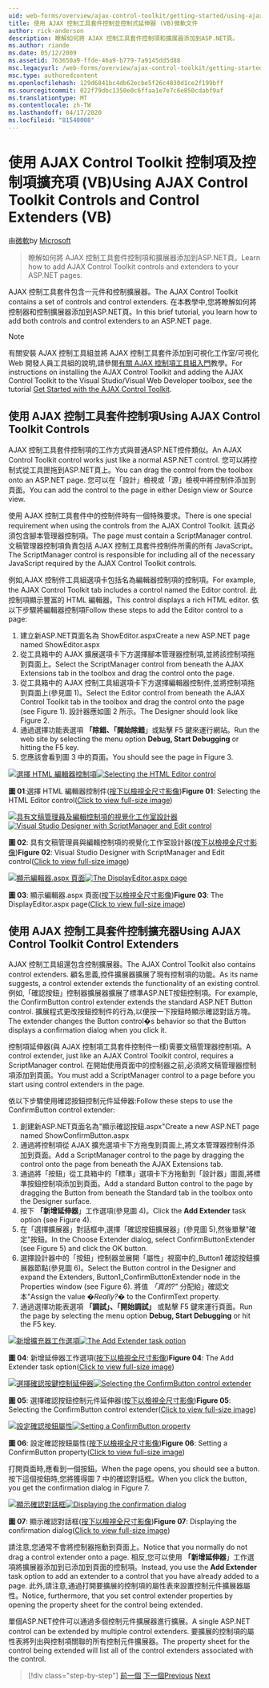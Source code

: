 ```yaml
---
uid: web-forms/overview/ajax-control-toolkit/getting-started/using-ajax-control-toolkit-controls-and-control-extenders-vb
title: 使用 AJAX 控制工具套件控制並控制式延伸器 (VB)微軟文件
author: rick-anderson
description: 瞭解如何將 AJAX 控制工具套件控制項和擴展器添加到ASP.NET頁。
ms.author: riande
ms.date: 05/12/2009
ms.assetid: 763650a9-ffde-46a9-b779-7a9145dd5d88
msc.legacyurl: /web-forms/overview/ajax-control-toolkit/getting-started/using-ajax-control-toolkit-controls-and-control-extenders-vb
msc.type: authoredcontent
ms.openlocfilehash: 129d6841bc4db62ecbe5f26c4830d1ce2f199bff
ms.sourcegitcommit: 022f79dbc1350e0c6ffaa1e7e7c6e850cdabf9af
ms.translationtype: MT
ms.contentlocale: zh-TW
ms.lasthandoff: 04/17/2020
ms.locfileid: "81540008"
---
```

# <a name="using-ajax-control-toolkit-controls-and-control-extenders-vb"></a><span data-ttu-id="b198b-103">使用 AJAX Control Toolkit 控制項及控制項擴充項 (VB)</span><span class="sxs-lookup"><span data-stu-id="b198b-103">Using AJAX Control Toolkit Controls and Control Extenders (VB)</span></span>

<span data-ttu-id="b198b-104">由[微軟](https://github.com/microsoft)</span><span class="sxs-lookup"><span data-stu-id="b198b-104">by [Microsoft](https://github.com/microsoft)</span></span>

> <span data-ttu-id="b198b-105">瞭解如何將 AJAX 控制工具套件控制項和擴展器添加到ASP.NET頁。</span><span class="sxs-lookup"><span data-stu-id="b198b-105">Learn how to add AJAX Control Toolkit controls and extenders to your ASP.NET pages.</span></span>

<span data-ttu-id="b198b-106">AJAX 控制工具套件包含一元件和控制擴展器。</span><span class="sxs-lookup"><span data-stu-id="b198b-106">The AJAX Control Toolkit contains a set of controls and control extenders.</span></span> <span data-ttu-id="b198b-107">在本教學中,您將瞭解如何將控制器和控制擴展器添加到ASP.NET頁。</span><span class="sxs-lookup"><span data-stu-id="b198b-107">In this brief tutorial, you learn how to add both controls and control extenders to an ASP.NET page.</span></span>

> [!NOTE] 
> 
> <span data-ttu-id="b198b-108">有關安裝 AJAX 控制工具組並將 AJAX 控制工具套件添加到可視化工作室/可視化 Web 開發人員工具組的說明,請參閱[有關 AJAX 控制項工具組入門](get-started-with-the-ajax-control-toolkit-vb.md)教學。</span><span class="sxs-lookup"><span data-stu-id="b198b-108">For instructions on installing the AJAX Control Toolkit and adding the AJAX Control Toolkit to the Visual Studio/Visual Web Developer toolbox, see the tutorial [Get Started with the AJAX Control Toolkit](get-started-with-the-ajax-control-toolkit-vb.md).</span></span>

## <a name="using-ajax-control-toolkit-controls"></a><span data-ttu-id="b198b-109">使用 AJAX 控制工具套件控制項</span><span class="sxs-lookup"><span data-stu-id="b198b-109">Using AJAX Control Toolkit Controls</span></span>

<span data-ttu-id="b198b-110">AJAX 控制工具套件控制項的工作方式與普通ASP.NET控件類似。</span><span class="sxs-lookup"><span data-stu-id="b198b-110">An AJAX Control Toolkit control works just like a normal ASP.NET control.</span></span> <span data-ttu-id="b198b-111">您可以將控制式從工具匣拖到ASP.NET頁上。</span><span class="sxs-lookup"><span data-stu-id="b198b-111">You can drag the control from the toolbox onto an ASP.NET page.</span></span> <span data-ttu-id="b198b-112">您可以在「設計」檢視或「源」檢視中將控制件添加到頁面。</span><span class="sxs-lookup"><span data-stu-id="b198b-112">You can add the control to the page in either Design view or Source view.</span></span>

<span data-ttu-id="b198b-113">使用 AJAX 控制工具套件中的控制件時有一個特殊要求。</span><span class="sxs-lookup"><span data-stu-id="b198b-113">There is one special requirement when using the controls from the AJAX Control Toolkit.</span></span> <span data-ttu-id="b198b-114">該頁必須包含腳本管理器控制項。</span><span class="sxs-lookup"><span data-stu-id="b198b-114">The page must contain a ScriptManager control.</span></span> <span data-ttu-id="b198b-115">文稿管理器控制項負責包括 AJAX 控制工具套件控制件所需的所有 JavaScript。</span><span class="sxs-lookup"><span data-stu-id="b198b-115">The ScriptManager control is responsible for including all of the necessary JavaScript required by the AJAX Control Toolkit controls.</span></span>

<span data-ttu-id="b198b-116">例如,AJAX 控制件工具組選項卡包括名為編輯器控制項的控制項。</span><span class="sxs-lookup"><span data-stu-id="b198b-116">For example, the AJAX Control Toolkit tab includes a control named the Editor control.</span></span> <span data-ttu-id="b198b-117">此控制項顯示豐富的 HTML 編輯器。</span><span class="sxs-lookup"><span data-stu-id="b198b-117">This control displays a rich HTML editor.</span></span> <span data-ttu-id="b198b-118">依以下步驟將編輯器控制項</span><span class="sxs-lookup"><span data-stu-id="b198b-118">Follow these steps to add the Editor control to a page:</span></span>

1. <span data-ttu-id="b198b-119">建立新ASP.NET頁面名為 ShowEditor.aspx</span><span class="sxs-lookup"><span data-stu-id="b198b-119">Create a new ASP.NET page named ShowEditor.aspx</span></span>
2. <span data-ttu-id="b198b-120">從工具箱中的 AJAX 擴展選項卡下方選擇腳本管理器控制項,並將該控制項拖到頁面上。</span><span class="sxs-lookup"><span data-stu-id="b198b-120">Select the ScriptManager control from beneath the AJAX Extensions tab in the toolbox and drag the control onto the page.</span></span>
3. <span data-ttu-id="b198b-121">從工具箱中的 AJAX 控制工具組選項卡下方選擇編輯器控制件,並將控制項拖到頁面上(參見圖 1)。</span><span class="sxs-lookup"><span data-stu-id="b198b-121">Select the Editor control from beneath the AJAX Control Toolkit tab in the toolbox and drag the control onto the page (see Figure 1).</span></span> <span data-ttu-id="b198b-122">設計器應如圖 2 所示。</span><span class="sxs-lookup"><span data-stu-id="b198b-122">The Designer should look like Figure 2.</span></span>
4. <span data-ttu-id="b198b-123">通過選擇功能表選項 **「除錯、「開始除錯**」或點擊 F5 鍵來運行網站。</span><span class="sxs-lookup"><span data-stu-id="b198b-123">Run the web site by selecting the menu option **Debug, Start Debugging** or hitting the F5 key.</span></span>
5. <span data-ttu-id="b198b-124">您應該會看到圖 3 中的頁面。</span><span class="sxs-lookup"><span data-stu-id="b198b-124">You should see the page in Figure 3.</span></span>

<span data-ttu-id="b198b-125">[![選擇 HTML 編輯器控制項](using-ajax-control-toolkit-controls-and-control-extenders-vb/_static/image1.jpg)](using-ajax-control-toolkit-controls-and-control-extenders-vb/_static/image1.png)</span><span class="sxs-lookup"><span data-stu-id="b198b-125">[![Selecting the HTML Editor control](using-ajax-control-toolkit-controls-and-control-extenders-vb/_static/image1.jpg)](using-ajax-control-toolkit-controls-and-control-extenders-vb/_static/image1.png)</span></span>

<span data-ttu-id="b198b-126">**圖 01**:選擇 HTML 編輯器控制件([按下以檢視全尺寸影像](using-ajax-control-toolkit-controls-and-control-extenders-vb/_static/image2.png))</span><span class="sxs-lookup"><span data-stu-id="b198b-126">**Figure 01**: Selecting the HTML Editor control([Click to view full-size image](using-ajax-control-toolkit-controls-and-control-extenders-vb/_static/image2.png))</span></span>

<span data-ttu-id="b198b-127">[![具有文稿管理員及編輯控制項的視覺化工作室設計器](using-ajax-control-toolkit-controls-and-control-extenders-vb/_static/image2.jpg)](using-ajax-control-toolkit-controls-and-control-extenders-vb/_static/image3.png)</span><span class="sxs-lookup"><span data-stu-id="b198b-127">[![Visual Studio Designer with ScriptManager and Edit control](using-ajax-control-toolkit-controls-and-control-extenders-vb/_static/image2.jpg)](using-ajax-control-toolkit-controls-and-control-extenders-vb/_static/image3.png)</span></span>

<span data-ttu-id="b198b-128">**圖 02**: 具有文稿管理員與編輯控制項的視覺化工作室設計器([按下以檢視全尺寸影像](using-ajax-control-toolkit-controls-and-control-extenders-vb/_static/image4.png))</span><span class="sxs-lookup"><span data-stu-id="b198b-128">**Figure 02**: Visual Studio Designer with ScriptManager and Edit control([Click to view full-size image](using-ajax-control-toolkit-controls-and-control-extenders-vb/_static/image4.png))</span></span>

<span data-ttu-id="b198b-129">[![顯示編輯器.aspx 頁面](using-ajax-control-toolkit-controls-and-control-extenders-vb/_static/image3.jpg)](using-ajax-control-toolkit-controls-and-control-extenders-vb/_static/image5.png)</span><span class="sxs-lookup"><span data-stu-id="b198b-129">[![The DisplayEditor.aspx page](using-ajax-control-toolkit-controls-and-control-extenders-vb/_static/image3.jpg)](using-ajax-control-toolkit-controls-and-control-extenders-vb/_static/image5.png)</span></span>

<span data-ttu-id="b198b-130">**圖 03**: 顯示編輯器.aspx 頁面([按下以檢視全尺寸影像](using-ajax-control-toolkit-controls-and-control-extenders-vb/_static/image6.png))</span><span class="sxs-lookup"><span data-stu-id="b198b-130">**Figure 03**: The DisplayEditor.aspx page([Click to view full-size image](using-ajax-control-toolkit-controls-and-control-extenders-vb/_static/image6.png))</span></span>

## <a name="using-ajax-control-toolkit-control-extenders"></a><span data-ttu-id="b198b-131">使用 AJAX 控制工具套件控制擴充器</span><span class="sxs-lookup"><span data-stu-id="b198b-131">Using AJAX Control Toolkit Control Extenders</span></span>

<span data-ttu-id="b198b-132">AJAX 控制工具組還包含控制擴展器。</span><span class="sxs-lookup"><span data-stu-id="b198b-132">The AJAX Control Toolkit also contains control extenders.</span></span> <span data-ttu-id="b198b-133">顧名思義,控件擴展器擴展了現有控制項的功能。</span><span class="sxs-lookup"><span data-stu-id="b198b-133">As its name suggests, a control extender extends the functionality of an existing control.</span></span> <span data-ttu-id="b198b-134">例如,「確認按鈕」控制器擴展器擴展了標準ASP.NET按鈕控制項。</span><span class="sxs-lookup"><span data-stu-id="b198b-134">For example, the ConfirmButton control extender extends the standard ASP.NET Button control.</span></span> <span data-ttu-id="b198b-135">擴展程式更改按鈕控制件的行為,以便按一下按鈕時顯示確認對話方塊。</span><span class="sxs-lookup"><span data-stu-id="b198b-135">The extender changes the Button control�s behavior so that the Button displays a confirmation dialog when you click it.</span></span>

<span data-ttu-id="b198b-136">控制項延伸器(與 AJAX 控制項工具套件控制件一樣)需要文稿管理器控制項。</span><span class="sxs-lookup"><span data-stu-id="b198b-136">A control extender, just like an AJAX Control Toolkit control, requires a ScriptManager control.</span></span> <span data-ttu-id="b198b-137">在開始使用頁面中的控制器之前,必須將文稿管理器控制項添加到頁面。</span><span class="sxs-lookup"><span data-stu-id="b198b-137">You must add a ScriptManager control to a page before you start using control extenders in the page.</span></span>

<span data-ttu-id="b198b-138">依以下步驟使用確認按鈕控制元件延伸器:</span><span class="sxs-lookup"><span data-stu-id="b198b-138">Follow these steps to use the ConfirmButton control extender:</span></span>

1. <span data-ttu-id="b198b-139">創建新ASP.NET頁面名為"顯示確認按鈕.aspx"</span><span class="sxs-lookup"><span data-stu-id="b198b-139">Create a new ASP.NET page named ShowConfirmButton.aspx</span></span>
2. <span data-ttu-id="b198b-140">通過將控制項從 AJAX 擴充選項卡下方拖曳到頁面上,將文本管理器控制件添加到頁面。</span><span class="sxs-lookup"><span data-stu-id="b198b-140">Add a ScriptManager control to the page by dragging the control onto the page from beneath the AJAX Extensions tab.</span></span>
3. <span data-ttu-id="b198b-141">通過將「按鈕」從工具箱中的「標準」選項卡下方拖動到「設計器」圖面,將標準按鈕控制項添加到頁面。</span><span class="sxs-lookup"><span data-stu-id="b198b-141">Add a standard Button control to the page by dragging the Button from beneath the Standard tab in the toolbox onto the Designer surface.</span></span>
4. <span data-ttu-id="b198b-142">按下 **「新增延伸器**」工作選項(參見圖 4)。</span><span class="sxs-lookup"><span data-stu-id="b198b-142">Click the **Add Extender** task option (see Figure 4).</span></span>
5. <span data-ttu-id="b198b-143">在「選擇擴展器」對話框中,選擇「確認按鈕擴展器」(參見圖 5),然後單擊"確定"按鈕。</span><span class="sxs-lookup"><span data-stu-id="b198b-143">In the Choose Extender dialog, select ConfirmButtonExtender (see Figure 5) and click the OK button.</span></span>
6. <span data-ttu-id="b198b-144">選擇設計器中的「按鈕」控制器並展開「屬性」視窗中的\_Button1 確認按鈕擴展器節點(參見圖 6)。</span><span class="sxs-lookup"><span data-stu-id="b198b-144">Select the Button control in the Designer and expand the Extenders, Button1\_ConfirmButtonExtender node in the Properties window (see Figure 6).</span></span> <span data-ttu-id="b198b-145">將值 *「真的?"* 分配給」確認文本"</span><span class="sxs-lookup"><span data-stu-id="b198b-145">Assign the value *�Really?�* to the ConfirmText property.</span></span>
7. <span data-ttu-id="b198b-146">通過選擇功能表選項 **「調試」、「開始調試」** 或點擊 F5 鍵來運行頁面。</span><span class="sxs-lookup"><span data-stu-id="b198b-146">Run the page by selecting the menu option **Debug, Start Debugging** or hit the F5 key.</span></span>

<span data-ttu-id="b198b-147">[![新增擴充器工作選項](using-ajax-control-toolkit-controls-and-control-extenders-vb/_static/image4.jpg)](using-ajax-control-toolkit-controls-and-control-extenders-vb/_static/image7.png)</span><span class="sxs-lookup"><span data-stu-id="b198b-147">[![The Add Extender task option](using-ajax-control-toolkit-controls-and-control-extenders-vb/_static/image4.jpg)](using-ajax-control-toolkit-controls-and-control-extenders-vb/_static/image7.png)</span></span>

<span data-ttu-id="b198b-148">**圖 04**: 新增延伸器工作選項([按下以檢視全尺寸影像](using-ajax-control-toolkit-controls-and-control-extenders-vb/_static/image8.png))</span><span class="sxs-lookup"><span data-stu-id="b198b-148">**Figure 04**: The Add Extender task option([Click to view full-size image](using-ajax-control-toolkit-controls-and-control-extenders-vb/_static/image8.png))</span></span>

<span data-ttu-id="b198b-149">[![選擇確認按鍵控制延伸器](using-ajax-control-toolkit-controls-and-control-extenders-vb/_static/image5.jpg)](using-ajax-control-toolkit-controls-and-control-extenders-vb/_static/image9.png)</span><span class="sxs-lookup"><span data-stu-id="b198b-149">[![Selecting the ConfirmButton control extender](using-ajax-control-toolkit-controls-and-control-extenders-vb/_static/image5.jpg)](using-ajax-control-toolkit-controls-and-control-extenders-vb/_static/image9.png)</span></span>

<span data-ttu-id="b198b-150">**圖 05**: 選擇確認按鈕控制元件延伸器([按下以檢視全尺寸影像](using-ajax-control-toolkit-controls-and-control-extenders-vb/_static/image10.png))</span><span class="sxs-lookup"><span data-stu-id="b198b-150">**Figure 05**: Selecting the ConfirmButton control extender([Click to view full-size image](using-ajax-control-toolkit-controls-and-control-extenders-vb/_static/image10.png))</span></span>

<span data-ttu-id="b198b-151">[![設定確認按鈕屬性](using-ajax-control-toolkit-controls-and-control-extenders-vb/_static/image6.jpg)](using-ajax-control-toolkit-controls-and-control-extenders-vb/_static/image11.png)</span><span class="sxs-lookup"><span data-stu-id="b198b-151">[![Setting a ConfirmButton property](using-ajax-control-toolkit-controls-and-control-extenders-vb/_static/image6.jpg)](using-ajax-control-toolkit-controls-and-control-extenders-vb/_static/image11.png)</span></span>

<span data-ttu-id="b198b-152">**圖 06**: 設定確認按鈕屬性([按下以檢視全尺寸影像](using-ajax-control-toolkit-controls-and-control-extenders-vb/_static/image12.png))</span><span class="sxs-lookup"><span data-stu-id="b198b-152">**Figure 06**: Setting a ConfirmButton property([Click to view full-size image](using-ajax-control-toolkit-controls-and-control-extenders-vb/_static/image12.png))</span></span>

<span data-ttu-id="b198b-153">打開頁面時,應看到一個按鈕。</span><span class="sxs-lookup"><span data-stu-id="b198b-153">When the page opens, you should see a button.</span></span> <span data-ttu-id="b198b-154">按下這個按鈕時,您將獲得圖 7 中的確認對話框。</span><span class="sxs-lookup"><span data-stu-id="b198b-154">When you click the button, you get the confirmation dialog in Figure 7.</span></span>

<span data-ttu-id="b198b-155">[![顯示確認對話框](using-ajax-control-toolkit-controls-and-control-extenders-vb/_static/image7.jpg)](using-ajax-control-toolkit-controls-and-control-extenders-vb/_static/image13.png)</span><span class="sxs-lookup"><span data-stu-id="b198b-155">[![Displaying the confirmation dialog](using-ajax-control-toolkit-controls-and-control-extenders-vb/_static/image7.jpg)](using-ajax-control-toolkit-controls-and-control-extenders-vb/_static/image13.png)</span></span>

<span data-ttu-id="b198b-156">**圖 07**: 顯示確認對話框([按下以檢視全尺寸影像](using-ajax-control-toolkit-controls-and-control-extenders-vb/_static/image14.png))</span><span class="sxs-lookup"><span data-stu-id="b198b-156">**Figure 07**: Displaying the confirmation dialog([Click to view full-size image](using-ajax-control-toolkit-controls-and-control-extenders-vb/_static/image14.png))</span></span>

<span data-ttu-id="b198b-157">請注意,您通常不會將控制器拖動到頁面上。</span><span class="sxs-lookup"><span data-stu-id="b198b-157">Notice that you normally do not drag a control extender onto a page.</span></span> <span data-ttu-id="b198b-158">相反,您可以使用 **「新增延伸器**」工作選項將擴展器添加到已添加到頁面的控制項。</span><span class="sxs-lookup"><span data-stu-id="b198b-158">Instead, you use the **Add Extender** task option to add an extender to a control that you have already added to a page.</span></span> <span data-ttu-id="b198b-159">此外,請注意,通過打開要擴展的控制項的屬性表來設置控制元件擴展器屬性。</span><span class="sxs-lookup"><span data-stu-id="b198b-159">Notice, furthermore, that you set control extender properties by opening the property sheet for the control being extended.</span></span>

<span data-ttu-id="b198b-160">單個ASP.NET控件可以通過多個控制元件擴展器進行擴展。</span><span class="sxs-lookup"><span data-stu-id="b198b-160">A single ASP.NET control can be extended by multiple control extenders.</span></span> <span data-ttu-id="b198b-161">要擴展的控制項的屬性表將列出與控制項關聯的所有控制元件擴展器。</span><span class="sxs-lookup"><span data-stu-id="b198b-161">The property sheet for the control being extended will list all of the control extenders associated with the control.</span></span>

> [!div class="step-by-step"]
> <span data-ttu-id="b198b-162">[前一個](get-started-with-the-ajax-control-toolkit-vb.md)
> [下一個](creating-a-custom-ajax-control-toolkit-control-extender-vb.md)</span><span class="sxs-lookup"><span data-stu-id="b198b-162">[Previous](get-started-with-the-ajax-control-toolkit-vb.md)
[Next](creating-a-custom-ajax-control-toolkit-control-extender-vb.md)</span></span>
